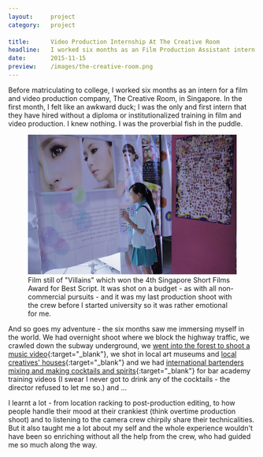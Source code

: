 ```yaml
---
layout:     project
category:   project

title:      Video Production Internship At The Creative Room
headline:   I worked six months as an Film Production Assistant intern.
date:       2015-11-15
preview:    /images/the-creative-room.png
---
```


Before matriculating to college, I worked six months as an intern for a film and video production company, The Creative Room, in Singapore. In the first month, I felt like an awkward duck; I was the only and first intern that they have hired without a diploma or institutionalized training in film and video production. I knew nothing. I was the proverbial fish in the puddle.


<figure>
<img src="/images/short-film-villian.JPG" class="imgbleed">
<figcaption>Film still of "Villains" which won the 4th Singapore Short Films Award for Best Script. It was shot on a budget - as with all non-commercial pursuits - and it was my last production shoot with the crew before I started university so it was rather emotional for me.  </figcaption>
</figure>

And so goes my adventure - the six months saw me immersing myself in the world.  We had overnight shoot where we block the highway traffic, we crawled down the subway underground, we [went into the forest to shoot a music video](https://www.youtube.com/watch?v=hFDvmyGtekQ&ab_channel=TheSamWillows){:target="_blank"}, we shot in local art museums and [local creatives' houses](https://www.youtube.com/watch?v=ml-2TpFlKzE&ab_channel=ObjectifsFilmsSG){:target="_blank"} and we had [international bartenders mixing and making cocktails and spirits](https://www.youtube.com/watch?v=DfocvGrgOZQ&list=PLJC89mwp5tNplMArokUFvVgR55ch-X4wZ&ab_channel=DiageoBarAcademy){:target="_blank"} for bar academy training videos (I swear I never got to drink any of the cocktails - the director refused to let me so.) and ...

I learnt a lot - from location racking to post-production editing, to how people handle their mood at their crankiest (think overtime production shoot) and to listening to the camera crew chirpily share their technicalities. But it also taught me a lot about my self and the whole experience wouldn't have been so enriching without all the help from the crew, who had guided me so much along the way.
